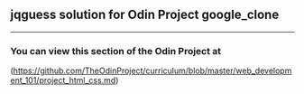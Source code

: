 ## jqguess solution for Odin Project google_clone


------------------------------------------------








### You can view this section of the Odin Project at
(https://github.com/TheOdinProject/curriculum/blob/master/web_development_101/project_html_css.md)

